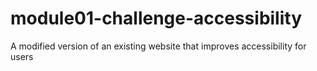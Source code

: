 # module01-challenge-accessibility
A modified version of an existing website that improves accessibility for users
